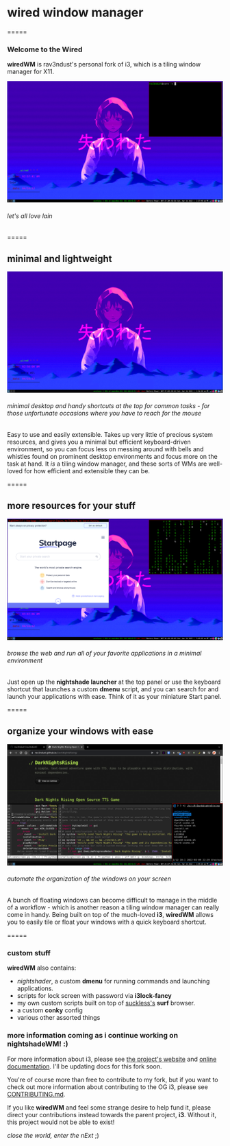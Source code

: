 # wired window manager
=====

### Welcome to the Wired

**wiredWM** is rav3ndust's personal fork of i3, which is a tiling window manager for X11.

![wiredWM](imgs/wiredWM_flameshot2.png)
###### let's all love lain

=====

## minimal and lightweight 

![wiredWM desktop](imgs/wiredWM_flameshot1.png) 
###### minimal desktop and handy shortcuts at the top for common tasks - for those unfortunate occasions where you have to reach for the mouse

Easy to use and easily extensible. Takes up very little of precious system resources, and gives you a minimal but efficient keyboard-driven environment, so you can focus less on messing around with bells and whistles found on prominent desktop environments and focus more on the task at hand. It *is* a tiling window manager, and these sorts of WMs are well-loved for how efficient and extensible they can be. 

=====

## more resources for your stuff

![browsing the web in wiredWM](imgs/wiredWM_flameshot3.png)
###### browse the web and run all of your favorite applications in a minimal environment 

Just open up the **nightshade launcher** at the top panel or use the keyboard shortcut that launches a custom **dmenu** script, and you can search for and launch your applications with ease. Think of it as your miniature Start panel. 

=====

## organize your windows with ease

![tiling with wiredWM](imgs/wiredWM_flameshot4.png)
###### automate the organization of the windows on your screen

A bunch of floating windows can become difficult to manage in the middle of a workflow - which is another reason a tiling window manager can really come in handy. Being built on top of the much-loved **i3**, **wiredWM** allows you to easily tile or float your windows with a quick keyboard shortcut. 

=====

### custom stuff

**wiredWM** also contains: 

- *nightshader*, a custom **dmenu** for running commands and launching applications.
- scripts for lock screen with password via **i3lock-fancy**
- my own custom scripts built on top of [suckless's](https://suckless.org) **surf** browser.
- a custom **conky** config
- various other assorted things

### more information coming as i continue working on nightshadeWM! :) 

For more information about i3, please see [the project's website](https://i3wm.org/) and [online documentation](https://i3wm.org/docs/). I'll be updating docs for this fork soon. 

You're of course more than free to contribute to my fork, but if you want to check out more information about contributing to the OG i3, please see [CONTRIBUTING.md](.github/CONTRIBUTING.md). 

If you like **wiredWM** and feel some strange desire to help fund it, please direct your contributions instead towards the parent project, **i3**. Without it, this project would not be able to exist! 

*close the world, enter the nExt* ;)
